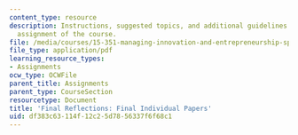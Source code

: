 ```yaml
---
content_type: resource
description: Instructions, suggested topics, and additional guidelines for the final
  assignment of the course.
file: /media/courses/15-351-managing-innovation-and-entrepreneurship-spring-2008/df383c63114f12c25d7856337f6f68c1_final.pdf
file_type: application/pdf
learning_resource_types:
- Assignments
ocw_type: OCWFile
parent_title: Assignments
parent_type: CourseSection
resourcetype: Document
title: 'Final Reflections: Final Individual Papers'
uid: df383c63-114f-12c2-5d78-56337f6f68c1
---
```


